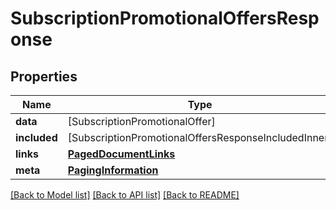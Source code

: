 # SubscriptionPromotionalOffersResponse

## Properties
Name | Type | Description | Notes
------------ | ------------- | ------------- | -------------
**data** | [SubscriptionPromotionalOffer] |  | 
**included** | [SubscriptionPromotionalOffersResponseIncludedInner] |  | [optional] 
**links** | [**PagedDocumentLinks**](PagedDocumentLinks.md) |  | 
**meta** | [**PagingInformation**](PagingInformation.md) |  | [optional] 

[[Back to Model list]](../README.md#documentation-for-models) [[Back to API list]](../README.md#documentation-for-api-endpoints) [[Back to README]](../README.md)


